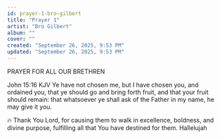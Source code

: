 ```yaml
---
id: prayer-1-bro-gilbert
title: "Prayer 1"
artist: "Bro Gilbert"
album: ""
cover: ""
created: "September 26, 2025, 9:53 PM"
updated: "September 26, 2025, 9:53 PM"
---
```


PRAYER FOR ALL OUR BRETHREN 
             
 John 15:16 KJV 
Ye have not chosen me, but I have chosen you, and ordained you, that ye should go and bring forth fruit, and that your fruit should remain: that whatsoever ye shall ask of the Father in my name, he may give it you.

🔥 Thank You Lord, for causing them to walk in excellence, boldness, and divine purpose, fulfilling all that You have destined for them. Hallelujah